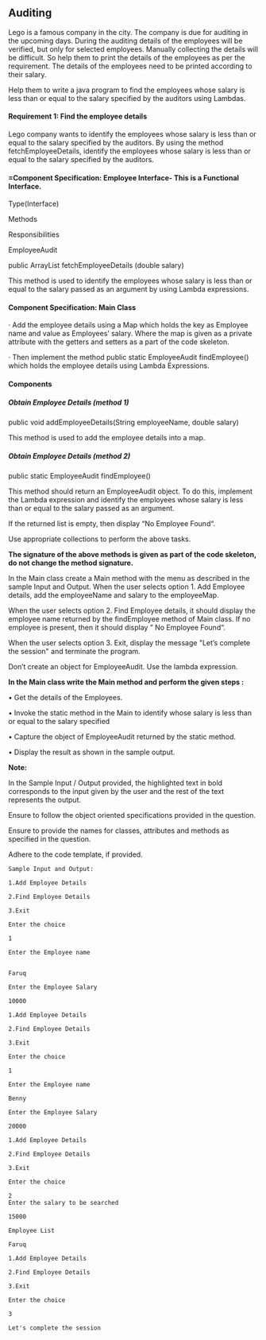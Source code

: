 ## Auditing
Lego is a famous company in the city. The company is due for auditing in the upcoming days. During the auditing details of the employees will be verified, but only for selected employees.  Manually collecting the details will be difficult. So help them to print the details of the employees as per the requirement. The details of the employees need to be printed according to their salary.

Help them to write a java program to find the employees whose salary is less than or equal to the salary specified by the auditors using Lambdas.

#### Requirement 1: Find the employee details

Lego company wants to identify the employees whose salary is less than or equal to the salary specified by the auditors. By using the method fetchEmployeeDetails, identify the employees whose salary is less than or equal to the salary specified by the auditors.

####  =Component Specification: Employee Interface- This is a Functional Interface.

Type(Interface)

Methods

Responsibilities

EmployeeAudit

public ArrayList<String> fetchEmployeeDetails (double salary)

This method is used to identify the employees whose salary is less than or equal to the salary passed as an argument by using Lambda expressions.

#### Component Specification: Main Class

·         Add the employee details using a Map which holds the key as Employee name and value as Employees’ salary. Where the map is given as a private attribute with the getters and setters as a part of the code skeleton.

·         Then implement the method public static EmployeeAudit findEmployee() which holds the employee details using Lambda Expressions.



#### Components

##### Obtain Employee Details (method 1)

public void addEmployeeDetails(String employeeName, double salary)

This method is used to add the employee details into a map.


##### Obtain Employee Details (method 2)

public static EmployeeAudit findEmployee()

This method should return an EmployeeAudit object. To do this, implement the Lambda expression and identify the employees whose salary is less than or equal to the salary passed as an argument.

If the returned list is empty, then display “No Employee Found“.

Use appropriate collections to perform the above tasks.

**The signature of the above methods is given as part of the code skeleton, do not change the method signature.**

In the Main class create a Main method with the menu as described in the sample Input and Output. When the user selects option 1. Add Employee details, add the employeeName and salary to the employeeMap.

When the user selects option 2. Find Employee details, it should display the employee name returned by the findEmployee method of Main class. If no employee is present, then it should display ” No Employee Found“.

When the user selects option 3. Exit, display the message "Let’s complete the session" and terminate the program.

Don’t create an object for EmployeeAudit. Use the lambda expression.

**In the Main class write the Main method and perform the given steps :**

•   Get the details of the Employees.

•   Invoke the static method in the Main to identify whose salary is less than or equal to the salary specified

•   Capture the object of EmployeeAudit returned by the static method.

•   Display the result as shown in the sample output.

**Note:**

In the Sample Input / Output provided, the highlighted text in bold corresponds to the input given by the user and the rest of the text represents the output.

Ensure to follow the object oriented specifications provided in the question.

Ensure to provide the names for classes, attributes and methods as specified in the question.

Adhere to the code template, if provided.

```
Sample Input and Output:

1.Add Employee Details

2.Find Employee Details

3.Exit

Enter the choice

1

Enter the Employee name


Faruq

Enter the Employee Salary

10000

1.Add Employee Details

2.Find Employee Details

3.Exit

Enter the choice

1

Enter the Employee name

Benny

Enter the Employee Salary

20000

1.Add Employee Details

2.Find Employee Details

3.Exit

Enter the choice

2
Enter the salary to be searched

15000

Employee List

Faruq

1.Add Employee Details

2.Find Employee Details

3.Exit

Enter the choice

3

Let's complete the session
```